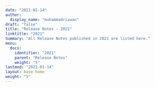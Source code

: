 ```yaml
---
date: "2021-01-14"
author:
  display_name: "muhammadrizwan"
draft: "false"
title: "Release Notes - 2021"
linktitle: "2021"
Summary: "All Release Notes published in 2021 are listed here."
menu:
  docs:
    identifier: "2021"
    parent: "Release Notes"
    weight: "5"
lastmod: "2021-01-14"
layout: base-home
weight: "5"
---
```

